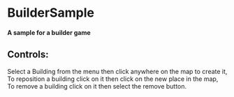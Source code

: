 # BuilderSample
#### A sample for a builder game


## Controls:
Select a Building from the menu then click anywhere on the map to create it,</Br>
To reposition a building click on it then click on the new place in the map,</Br>
To remove a building click on it then select the remove button.
